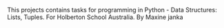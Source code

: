This projects contains tasks for programming in Python - Data Structures: Lists, Tuples. For Holberton School Australia. By Maxine janka